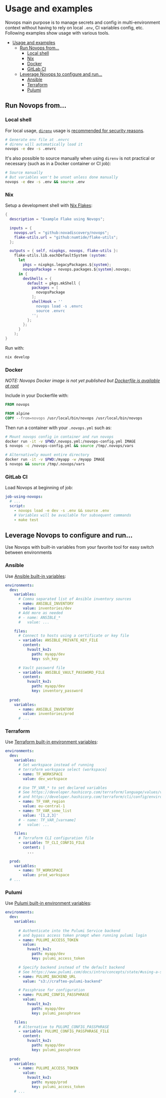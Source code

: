 # Usage and examples

Novops main purpose is to manage secrets and config in multi-environment context without having to rely on local `.env`, CI variables config, etc. Following examples show usage with various tools. 

- [Usage and examples](#usage-and-examples)
  - [Run Novops from...](#run-novops-from)
    - [Local shell](#local-shell)
    - [Nix](#nix)
    - [Docker](#docker)
    - [GitLab CI](#gitlab-ci)
  - [Leverage Novops to configure and run...](#leverage-novops-to-configure-and-run)
    - [Ansible](#ansible)
    - [Terraform](#terraform)
    - [Pulumi](#pulumi)

## Run Novops from...

### Local shell

For local usage, [`direnv`](https://direnv.net/) usage is [recommended for security reasons](./novops-direnv.md). 

```sh
# Generate env file at .envrc
# direnv will automatically load it
novops -e dev -s .envrc
```

It's also possible to source manually when using `direnv` is not practical or necessary (such as in a Docker container or CI job):

```sh
# Source manually
# But variables won't be unset unless done manually
novops -e dev -s .env && source .env
```

### Nix

Setup a development shell with [Nix Flakes](https://nixos.wiki/wiki/Flakes):

```nix
{
  description = "Example Flake using Novops";

  inputs = {
    novops.url = "github:novadiscovery/novops";
    flake-utils.url = "github:numtide/flake-utils";
  };

  outputs = { self, nixpkgs, novops, flake-utils }:
    flake-utils.lib.eachDefaultSystem (system:
      let 
        pkgs = nixpkgs.legacyPackages.${system};
        novopsPackage = novops.packages.${system}.novops;
      in {
        devShells = {
          default = pkgs.mkShell {
            packages = [ 
              novopsPackage
            ];
            shellHook = ''
              novops load -s .envrc
              source .envrc
            '';
          };
        };
      }
    );    
}

```

Run with:

```sh
nix develop
```

### Docker

_NOTE: Novops Docker image is not yet published but [Dockerfile is available at root](../Dockerfile)_

Include in your Dockerfile with:

```Dockerfile
FROM novops

FROM alpine
COPY --from=novops /usr/local/bin/novops /usr/local/bin/novops
```

Then run a container with your `.novops.yml` such as:

```sh
# Mount novops config in container and run novops
docker run -it -v $PWD/.novops.yml:/novops-config.yml IMAGE
$ novops -c /novops-config.yml && source /tmp/.novops/vars

# Alternatively mount entire directory
docker run -it -v $PWD:/myapp -w /myapp IMAGE
$ novops && source /tmp/.novops/vars
```

### GitLab CI

Load Novops at beginning of job:

```yaml
job-using-novops:
  # ...
  script:
    - novops load -e dev -s .env && source .env
    # Variables will be available for subsequent commands
    - make test 
```

## Leverage Novops to configure and run...

Use Novops with built-in variables from your favorite tool for easy switch between environments

### Ansible

Use [Ansible built-in variables](https://docs.ansible.com/ansible/latest/reference_appendices/config.html#environment-variables):

```yaml
environments:
  dev:
    variables:
      # Comma separated list of Ansible inventory sources
      - name: ANSIBLE_INVENTORY
        value: inventories/dev
      # Add more as needed
      # - name: ANSIBLE_*
      #   value: ...

    files:
      # Connect to hosts using a certificate or key file
      - variable: ANSIBLE_PRIVATE_KEY_FILE
        content: 
          hvault_kv2:
            path: myapp/dev
            key: ssh_key

      # Vault password file
      - variable: ANSIBLE_VAULT_PASSWORD_FILE
        content: 
          hvault_kv2:
            path: myapp/dev
            key: inventory_password
  
  prod:
    variables:
      - name: ANSIBLE_INVENTORY
        value: inventories/prod
      # ...
```

### Terraform

Use [Terraform built-in environment variables](https://developer.hashicorp.com/terraform/cli/config/environment-variables):

```yaml
environments:
  dev:
    variables:
      # Set workspace instead of running 
      # terraform workspace select (workspace]
      - name: TF_WORKSPACE
        value: dev_workspace

      # Use TF_VAR_* to set declared variables
      # See https://developer.hashicorp.com/terraform/language/values/variables#environment-variables
      # and https://developer.hashicorp.com/terraform/cli/config/environment-variables#tf_var_name
      - name: TF_VAR_region
        value: eu-central-1
      - name: TF_VAR_some_list
        value: '[1,2,3]'
      # - name: TF_VAR_[varname]
      #   value: ...

    files:
      # Terraform CLI configuration file
      - variable: TF_CLI_CONFIG_FILE
        content: |
          ...
      
  prod:
    variables:
      - name: TF_WORKSPACE
        value: prod_workspace
  # ...
```

### Pulumi

Use [Pulumi built-in environment variables](https://www.pulumi.com/docs/reference/cli/environment-variables/):

```yaml
environments:
  dev:
    variables:
      
      # Authenticate into the Pulumi Service backend 
      # and bypass access token prompt when running pulumi login
      - name: PULUMI_ACCESS_TOKEN
        value:
          hvault_kv2:
            path: myapp/dev
            key: pulumi_access_token

      # Specify backend instead of the default backend
      # See https://www.pulumi.com/docs/intro/concepts/state/#using-a-self-managed-backend
      - name: PULUMI_BACKEND_URL
        value: "s3://crafteo-pulumi-backend"

      # Passphrase for configuration
      - name: PULUMI_CONFIG_PASSPHRASE
        value:
          hvault_kv2:
            path: myapp/dev
            key: pulumi_passphrase

    files:  
      # Alternative to PULUMI_CONFIG_PASSPHRASE
      - variable: PULUMI_CONFIG_PASSPHRASE_FILE
        content: 
          hvault_kv2:
            path: myapp/dev
            key: pulumi_passphrase
      
  prod:
    variables:
      - name: PULUMI_ACCESS_TOKEN
        value:
          hvault_kv2:
            path: myapp/prod
            key: pulumi_access_token
    # ...
```


